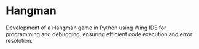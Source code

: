 # Hangman
Development of a Hangman game in Python using Wing IDE for programming and debugging, ensuring efficient code execution and error resolution.
